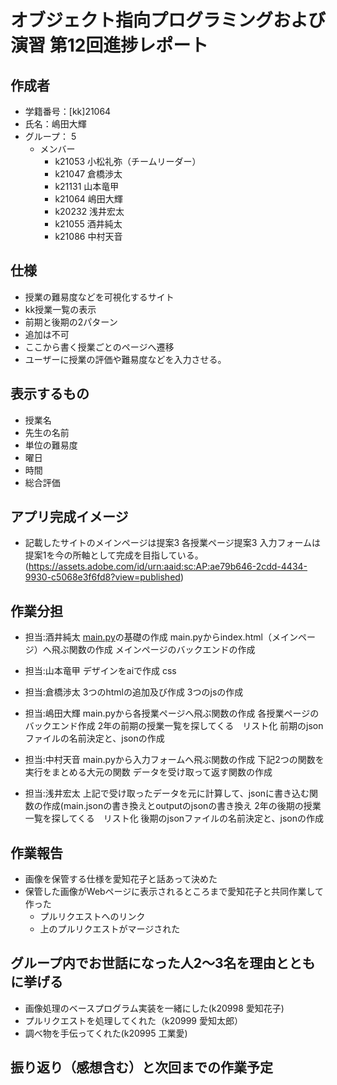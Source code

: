 # オブジェクト指向プログラミングおよび演習 第12回進捗レポート

## 作成者
- 学籍番号：[kk]21064
- 氏名：嶋田大輝
- グループ： 5
    - メンバー
        - k21053 小松礼弥（チームリーダー）
        - k21047 倉橋渉太
        - k21131 山本竜甲
        - k21064 嶋田大輝
        - k20232 浅井宏太
        - k21055 酒井純太
        - k21086 中村天音

## 仕様
- 授業の難易度などを可視化するサイト
- kk授業一覧の表示
- 前期と後期の2パターン
- 追加は不可
- ここから書く授業ごとのページへ遷移
- ユーザーに授業の評価や難易度などを入力させる。

## 表示するもの
- 授業名
- 先生の名前
- 単位の難易度
- 曜日
- 時間
- 総合評価

## アプリ完成イメージ
- 記載したサイトのメインページは提案3 各授業ページ提案3 入力フォームは提案1を今の所軸として完成を目指している。(https://assets.adobe.com/id/urn:aaid:sc:AP:ae79b646-2cdd-4434-9930-c5068e3f6fd8?view=published)

## 作業分担
- 担当:酒井純太
    [main.py](http://main.py)の基礎の作成
    main.pyからindex.html（メインページ）へ飛ぶ関数の作成
    メインページのバックエンドの作成
    
- 担当:山本竜甲
    デザインをaiで作成
    css
    
- 担当:倉橋渉太
    3つのhtmlの追加及び作成
    3つのjsの作成
    
- 担当:嶋田大輝
    main.pyから各授業ページへ飛ぶ関数の作成
    各授業ページのバックエンド作成
    2年の前期の授業一覧を探してくる　リスト化
    前期のjsonファイルの名前決定と、jsonの作成
    
- 担当:中村天音
    main.pyから入力フォームへ飛ぶ関数の作成
    下記2つの関数を実行をまとめる大元の関数 
    データを受け取って返す関数の作成
    
- 担当:浅井宏太
    上記で受け取ったデータを元に計算して、jsonに書き込む関数の作成(main.jsonの書き換えとoutputのjsonの書き換え
    2年の後期の授業一覧を探してくる　リスト化
    後期のjsonファイルの名前決定と、jsonの作成
    
## 作業報告
- 画像を保管する仕様を愛知花子と話あって決めた
- 保管した画像がWebページに表示されるところまで愛知花子と共同作業して作った
    - プルリクエストへのリンク
    - 上のプルリクエストがマージされた

## グループ内でお世話になった人2〜3名を理由とともに挙げる
- 画像処理のベースプログラム実装を一緒にした(k20998 愛知花子)
- プルリクエストを処理してくれた（k20999 愛知太郎）
- 調べ物を手伝ってくれた(k20995 工業愛)

## 振り返り（感想含む）と次回までの作業予定
